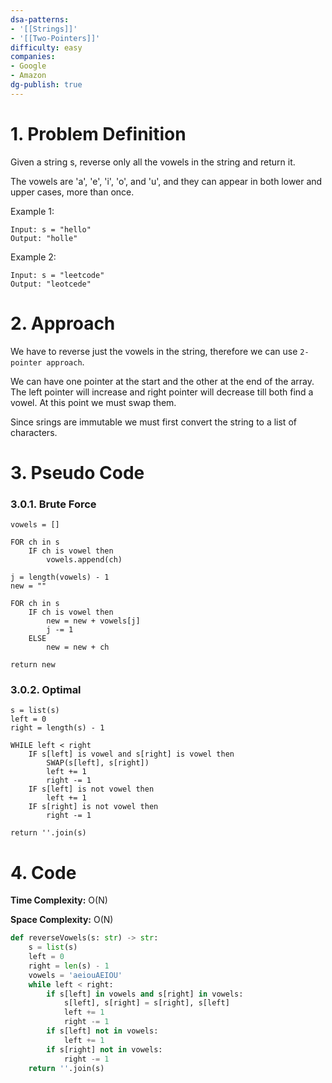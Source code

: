 ```yaml
---
dsa-patterns: 
- '[[Strings]]'
- '[[Two-Pointers]]'
difficulty: easy
companies: 
- Google
- Amazon
dg-publish: true
---
```

# 1. Problem Definition

Given a string s, reverse only all the vowels in the string and return it.

The vowels are 'a', 'e', 'i', 'o', and 'u', and they can appear in both lower and upper cases, more than once.

Example 1:

```
Input: s = "hello"
Output: "holle"
```

Example 2:

```
Input: s = "leetcode"
Output: "leotcede"
```

# 2. Approach

We have to reverse just the vowels in the string, therefore we can use `2-pointer approach`.

We can have one pointer at the start and the other at the end of the array. The left pointer will increase and right pointer will decrease till both find a vowel. At this point we must swap them. 

Since srings are immutable we must first convert the string to a list of characters.

# 3. Pseudo Code

### 3.0.1. Brute Force

```
vowels = []

FOR ch in s
    IF ch is vowel then
        vowels.append(ch)

j = length(vowels) - 1
new = ""

FOR ch in s
    IF ch is vowel then
        new = new + vowels[j]
        j -= 1
    ELSE
        new = new + ch

return new
```

### 3.0.2. Optimal

```
s = list(s)
left = 0
right = length(s) - 1

WHILE left < right
    IF s[left] is vowel and s[right] is vowel then
        SWAP(s[left], s[right])
        left += 1
        right -= 1
    IF s[left] is not vowel then
        left += 1
    IF s[right] is not vowel then
        right -= 1

return ''.join(s)
```

# 4. Code

**Time Complexity:** O(N)

**Space Complexity:** O(N)

```python
def reverseVowels(s: str) -> str:
    s = list(s)
    left = 0
    right = len(s) - 1
    vowels = 'aeiouAEIOU'
    while left < right:
        if s[left] in vowels and s[right] in vowels:
            s[left], s[right] = s[right], s[left]
            left += 1
            right -= 1
        if s[left] not in vowels:
            left += 1
        if s[right] not in vowels:
            right -= 1
    return ''.join(s)
```